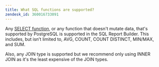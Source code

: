 ```yaml
---
title: What SQL functions are supported?
zendesk_id: 360016733091
---
```


Any [SELECT function](https://www.postgresql.org/docs/9.5/sql-select.html#SQL-SELECT-LIST), or any function that doesn't mutate data, that's supported by PostgreSQL is supported in the SQL Report Builder. This includes, but isn’t limited to, AVG, COUNT, COUNT DISTINCT, MIN/MAX, and SUM.

Also, any JOIN type is supported but we recommend only using INNER JOIN as it's the least expensive of the JOIN types.
